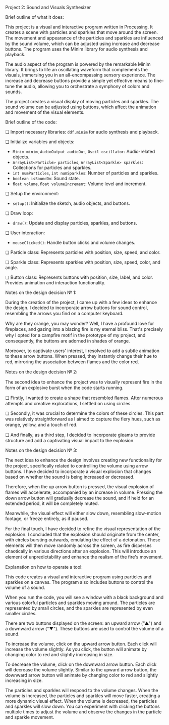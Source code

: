Project 2: Sound and Visuals Synthesizer

Brief outline of what it does:

This project is a visual and interactive program written in Processing. It creates a scene with particles and sparkles that move around the screen. The movement and appearance of the particles and sparkles are inﬂuenced by the sound volume, which can be adjusted using increase and decrease buttons. The program uses the Minim library for audio synthesis and playback.

The audio aspect of the program is powered by the remarkable Minim library. It brings to life an oscillating waveform that complements the visuals, immersing you in an all-encompassing sensory experience. The increase and decrease buttons provide a simple yet effective means to ﬁne-tune the audio, allowing you to orchestrate a symphony of colors and sounds.

The project creates a visual display of moving particles and sparkles. The sound volume can be adjusted using buttons, which affect the animation and movement of the visual elements.



Brief outline of the code:

❏ Import necessary libraries: `ddf.minim` for audio synthesis and playback. 

❏ Initialize variables and objects:
- `Minim minim`, `AudioOutput audioOut`, `Oscil oscillator`: Audio-related objects.
- `ArrayList<Particle> particles`, `ArrayList<Sparkle> sparkles`: Collections for particles and sparkles.
- `int numParticles`, `int numSparkles`: Number of particles and sparkles.
- `boolean isSoundOn`: Sound state.
- `ﬂoat volume`, `ﬂoat volumeIncrement`: Volume level and increment.

❏ Setup the environment:
- `setup()`: Initialize the sketch, audio objects, and buttons.

❏ Draw loop:
- `draw()`: Update and display particles, sparkles, and buttons.

❏ User interaction:
- `mouseClicked()`: Handle button clicks and volume changes.

❏ Particle class: Represents particles with position, size, speed, and color.

❏ Sparkle class: Represents sparkles with position, size, speed, color, and angle.

❏ Button class: Represents buttons with position, size, label, and color. Provides animation and interaction functionality.



Notes on the design decision № 1:

During the creation of the project, I came up with a few ideas to enhance the design. I decided to incorporate arrow buttons for sound control, resembling the arrows you ﬁnd on a computer keyboard.

Why are they orange, you may wonder? Well, I have a profound love for ﬁreplaces, and gazing into a blazing ﬁre is my eternal bliss. That's precisely why I opted for a campﬁre motif in the prototype of my project, and consequently, the buttons are adorned in shades of orange.

Moreover, to captivate users' interest, I resolved to add a subtle animation to these arrow buttons. When pressed, they instantly change their hue to red, mirroring the association between ﬂames and the color red.


Notes on the design decision № 2:

The second idea to enhance the project was to visually represent ﬁre in the form of an explosive burst when the code starts running.

❏ Firstly, I wanted to create a shape that resembled ﬂames. After numerous attempts and creative explorations, I settled on using circles.

❏ Secondly, it was crucial to determine the colors of these circles. This part was relatively straightforward as I aimed to capture the ﬁery hues, such as orange, yellow, and a touch of red.

❏ And ﬁnally, as a third step, I decided to incorporate gleams to provide structure and add a captivating visual impact to the explosion.


Notes on the design decision № 3:

The next idea to enhance the design involves creating new functionality for the project, speciﬁcally related to controlling the volume using arrow buttons. I have decided to incorporate a visual explosion that changes based on whether the sound is being increased or decreased.

Therefore, when the up arrow button is pressed, the visual explosion of ﬂames will accelerate, accompanied by an increase in volume. Pressing the down arrow button will gradually decrease the sound, and if held for an extended period, it will be completely muted.

Meanwhile, the visual effect will either slow down, resembling slow-motion footage, or freeze entirely, as if paused.

For the ﬁnal touch, I have decided to reﬁne the visual representation of the explosion. I concluded that the explosion should originate from the center, with circles bursting outwards, emulating the effect of a detonation. These elements will then move randomly across the screen, as ﬁre disperses chaotically in various directions after an explosion. This will introduce an element of unpredictability and enhance the realism of the ﬁre's movement.



Explanation on how to operate a tool:

This code creates a visual and interactive program using particles and sparkles on a canvas. The program also includes buttons to control the volume of a sound.

When you run the code, you will see a window with a black background and various colorful particles and sparkles moving around. The particles are represented by small circles, and the sparkles are represented by even smaller circles.

There are two buttons displayed on the screen: an upward arrow ("▲") and a downward arrow ("▼"). These buttons are used to control the volume of a sound.

To increase the volume, click on the upward arrow button. Each click will increase the volume slightly. As you click, the button will animate by changing color to red and slightly increasing in size.

To decrease the volume, click on the downward arrow button. Each click will decrease the volume slightly. Similar to the upward arrow button, the downward arrow button will animate by changing color to red and slightly increasing in size.

The particles and sparkles will respond to the volume changes. When the volume is increased, the particles and sparkles will move faster, creating a more dynamic visual effect. When the volume is decreased, the particles and sparkles will slow down. You can experiment with clicking the buttons multiple times to adjust the volume and observe the changes in the particle and sparkle movement.
